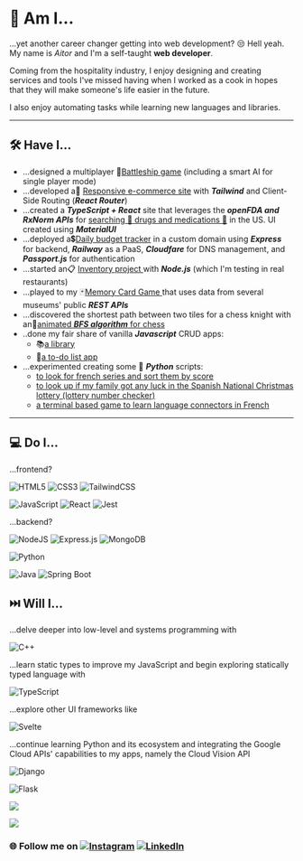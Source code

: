 # 🫠 Am I...

...yet another career changer getting into web development? 😒 Hell yeah.
My name is _Aitor_ and I'm a self-taught **web developer**.

Coming from the hospitality industry, I enjoy designing and creating services and tools I've missed having when I worked as a cook in hopes that they will make someone's life easier in the future.

I also enjoy automating tasks while learning new languages and libraries.

---

## 🛠️ Have I...

- ...designed a multiplayer 🚢[Battleship game](https://github.com/tostimontes/battleship) (including a smart AI for single player mode)
- ...developed a📲 [Responsive e-commerce site](https://github.com/tostimontes/shopping-cart) with **_Tailwind_** and Client-Side Routing (**_React Router_**)
- ...created a **_TypeScript + React_** site that leverages the **_openFDA and RxNorm APIs_** for [searching 💊 drugs and medications 💊](https://github.com/tostimontes/jaraxa-fda) in the US. UI created using **_MaterialUI_**
- ...deployed a💲[Daily budget tracker](https://github.com/tostimontes/daily-budget) in a custom domain using **_Express_** for backend, **_Railway_** as a PaaS, **_Cloudfare_** for DNS management, and **_Passport.js_** for authentication
- ...started an📋 [Inventory project ](https://github.com/tostimontes/inventory-node)with **_Node.js_** (which I'm testing in real restaurants)
- ...played to my 🃏[Memory Card Game ](https://github.com/tostimontes/memory-card)that uses data from several museums' public **_REST APIs_**
- ...discovered the shortest path between two tiles for a chess knight with an🐴[animated **_BFS algorithm_** for chess](https://github.com/tostimontes/knights-travails)
- ..done my fair share of vanilla **_Javascript_** CRUD apps:
  - 📚[a library](https://github.com/tostimontes/library)
  - 📌[a to-do list app](https://github.com/tostimontes/to-do-list)
- ...experimented creating some 🐍 **_Python_** scripts:
  - [to look for french series and sort them by score](https://github.com/tostimontes/filmaffinityAnalyzer)
  - [to look up if my family got any luck in the Spanish National Christmas lottery (lottery number checker)](https://github.com/tostimontes/loteria-Navidad)
  - [a terminal based game to learn language connectors in French](https://github.com/tostimontes/connecteurs)

---

## 💻 Do I...

...frontend?

![HTML5](https://img.shields.io/badge/html5-%23E34F26.svg?style=for-the-badge&logo=html5&logoColor=white) ![CSS3](https://img.shields.io/badge/css3-%231572B6.svg?style=for-the-badge&logo=css3&logoColor=white) ![TailwindCSS](https://img.shields.io/badge/tailwindcss-%2338B2AC.svg?style=for-the-badge&logo=tailwind-css&logoColor=white)

![JavaScript](https://img.shields.io/badge/javascript-%23323330.svg?style=for-the-badge&logo=javascript&logoColor=%23F7DF1E) ![React](https://img.shields.io/badge/react-%2320232a.svg?style=for-the-badge&logo=react&logoColor=%2361DAFB) ![Jest](https://img.shields.io/badge/-jest-%23C21325?style=for-the-badge&logo=jest&logoColor=white)

...backend?

![NodeJS](https://img.shields.io/badge/node.js-6DA55F?style=for-the-badge&logo=node.js&logoColor=white) ![Express.js](https://img.shields.io/badge/express.js-%23404d59.svg?style=for-the-badge&logo=express&logoColor=%2361DAFB) ![MongoDB](https://img.shields.io/badge/MongoDB-%234ea94b.svg?style=for-the-badge&logo=mongodb&logoColor=white)

![Python](https://img.shields.io/badge/python-3670A0?style=for-the-badge&logo=python&logoColor=ffdd54)

![Java](https://img.shields.io/badge/Java-ED8B00?style=for-the-badge&logo=openjdk&logoColor=white)
![Spring Boot](https://img.shields.io/badge/SpringBoot-6DB33F?style=flat-square&logo=Spring&logoColor=white)

## ⏭️ Will I...

...delve deeper into low-level and systems programming with

![C++](https://img.shields.io/badge/c++-%2300599C.svg?style=for-the-badge&logo=c%2B%2B&logoColor=white)

...learn static types to improve my JavaScript and begin exploring statically typed language with

![TypeScript](https://img.shields.io/badge/typescript-%23007ACC.svg?style=for-the-badge&logo=typescript&logoColor=white)

...explore other UI frameworks like

![Svelte](https://img.shields.io/badge/svelte-%23f1413d.svg?style=for-the-badge&logo=svelte&logoColor=white) 

...continue learning Python and its ecosystem and integrating the Google Cloud APIs' capabilities to my apps, namely the Cloud Vision API

![Django](https://img.shields.io/badge/django-%23092E20.svg?style=for-the-badge&logo=django&logoColor=white)

![Flask](https://img.shields.io/badge/flask-%23000.svg?style=for-the-badge&logo=flask&logoColor=white)

<!-- # 📊 GitHub Stats: -->

![](https://github-readme-stats.vercel.app/api/top-langs/?username=tostimontes&theme=dark&hide_border=false&include_all_commits=true&count_private=true&layout=compact)

[![](https://visitcount.itsvg.in/api?id=tostimontes&icon=0&color=0)](https://visitcount.itsvg.in)

### 🌐 Follow me on [![Instagram](https://img.shields.io/badge/Instagram-%23E4405F.svg?logo=Instagram&logoColor=white)](https://instagram.com/aitoraizpitarte) [![LinkedIn](https://img.shields.io/badge/LinkedIn-%230077B5.svg?logo=linkedin&logoColor=white)](https://www.linkedin.com/in/aitor-aizpitarte-zabarte?lipi=urn%3Ali%3Apage%3Ad_flagship3_profile_view_base_contact_details%3BEOlEpm8WTWKuSYjrpltveg%3D%3D)
